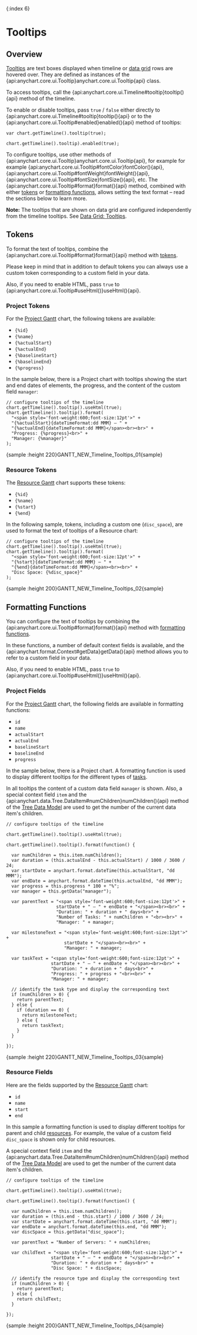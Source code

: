 {:index 6}
# Tooltips

## Overview

[Tooltips](../../Common_Settings/Tooltip) are text boxes displayed when timeline or [data grid](../Data_Grid) rows are hovered over. They are defined as instances of the {api:anychart.core.ui.Tooltip}anychart.core.ui.Tooltip{api} class.

To access tooltips, call the {api:anychart.core.ui.Timeline#tooltip}tooltip(){api} method of the timeline.

To enable or disable tooltips, pass `true` / `false` either directly to {api:anychart.core.ui.Timeline#tooltip}tooltip(){api} or to the {api:anychart.core.ui.Tooltip#enabled}enabled(){api} method of tooltips:

```
var chart.getTimeline().tooltip(true);
```

```
chart.getTimeline().tooltip).enabled(true);
```

To configure tooltips, use other methods of {api:anychart.core.ui.Tooltip}anychart.core.ui.Tooltip{api}, for example for example {api:anychart.core.ui.Tooltip#fontColor}fontColor(){api}, {api:anychart.core.ui.Tooltip#fontWeight}fontWeight(){api}, {api:anychart.core.ui.Tooltip#fontSize}fontSize(){api}, etc. The {api:anychart.core.ui.Tooltip#format}format(){api} method, combined with either [tokens](../../Common_Settings/Text_Formatters#string_tokens) or [formatting functions](../../Common_Settings/Text_Formatters#formatting_functions), allows setting the text format – read the sections below to learn more.

**Note:** The tooltips that are shown on data grid are configured independently from the timeline tooltips. See [Data Grid: Tooltips](../Data_Grid/Tooltips).

## Tokens

To format the text of tooltips, combine the {api:anychart.core.ui.Tooltip#format}format(){api} method with [tokens](../../Common_Settings/Text_Formatters#string_tokens).

Please keep in mind that in addition to default tokens you can always use a custom token corresponding to a custom field in your data.

Also, if you need to enable HTML, pass `true` to {api:anychart.core.ui.Tooltip#useHtml()}useHtml(){api}.

### Project Tokens

For the [Project Gantt](../Project_Chart) chart, the following tokens are available:

* `{%id}`
* `{%name}`
* `{%actualStart}`
* `{%actualEnd}`
* `{%baselineStart}`
* `{%baselineEnd}`
* `{%progress}`

In the sample below, there is a Project chart with tooltips showing the start and end dates of elements, the progress, and the content of the custom field `manager`:

```
// configure tooltips of the timeline
chart.getTimeline().tooltip().useHtml(true);    
chart.getTimeline().tooltip().format(
  "<span style='font-weight:600;font-size:12pt'>" +
  "{%actualStart}{dateTimeFormat:dd MMM} – " +
  "{%actualEnd}{dateTimeFormat:dd MMM}</span><br><br>" +
  "Progress: {%progress}<br>" +
  "Manager: {%manager}"
);
```

{sample :height 220}GANTT\_NEW\_Timeline\_Tooltips\_01{sample}

### Resource Tokens

The [Resource Gantt](../Resource_Chart) chart supports these tokens:

* `{%id}`
* `{%name}`
* `{%start}`
* `{%end}`

In the following sample, tokens, including a custom one (`disc_space`), are used to format the text of tooltips of a Resource chart:

```
// configure tooltips of the timeline
chart.getTimeline().tooltip().useHtml(true);    
chart.getTimeline().tooltip().format(
  "<span style='font-weight:600;font-size:12pt'>" +
  "{%start}{dateTimeFormat:dd MMM} – " +
  "{%end}{dateTimeFormat:dd MMM}</span><br><br>" +
  "Disc Space: {%disc_space}"
);
```

{sample :height 200}GANTT\_NEW\_Timeline\_Tooltips\_02{sample}

## Formatting Functions

You can configure the text of tooltips by combining the {api:anychart.core.ui.Tooltip#format}format(){api} method with [formatting functions](../../Common_Settings/Text_Formatters#formatting_functions).

In these functions, a number of default context fields is available, and the {api:anychart.format.Context#getData}getData(){api} method allows you to refer to a custom field in your data.

Also, if you need to enable HTML, pass `true` to {api:anychart.core.ui.Tooltip#useHtml()}useHtml(){api}.

### Project Fields

For the [Project Gantt](../Project_Chart) chart, the following fields are available in formatting functions:

* `id`
* `name`
* `actualStart`
* `actualEnd`
* `baselineStart`
* `baselineEnd`
* `progress`

In the sample below, there is a Project chart. A formatting function is used to display different tooltips for the different types of [tasks](../Project_Chart#tasks_\(actual\)).

In all tooltips the content of a custom data field `manager` is shown. Also, a special context field `item` and the {api:anychart.data.Tree.DataItem#numChildren}numChildren(){api} method of the [Tree Data Model](../Working_with_Data/Tree_Data_Model) are used to get the number of the current data item's children.

```
// configure tooltips of the timeline

chart.getTimeline().tooltip().useHtml(true);

chart.getTimeline().tooltip().format(function() {

  var numChildren = this.item.numChildren();
  var duration = (this.actualEnd - this.actualStart) / 1000 / 3600 / 24;      
  var startDate = anychart.format.dateTime(this.actualStart, "dd MMM");
  var endDate = anychart.format.dateTime(this.actualEnd, "dd MMM");
  var progress = this.progress * 100 + "%";
  var manager = this.getData("manager");

  var parentText = "<span style='font-weight:600;font-size:12pt'>" + 
                   startDate + " – " + endDate + "</span><br><br>" +
                   "Duration: " + duration + " days<br>" +
                   "Number of Tasks: " + numChildren + "<br><br>" +                       
                   "Manager: " + manager;

  var milestoneText = "<span style='font-weight:600;font-size:12pt'>" +
                      startDate + "</span><br><br>" +
                      "Manager: " + manager;

  var taskText = "<span style='font-weight:600;font-size:12pt'>" + 
                 startDate + " – " + endDate + "</span><br><br>" +
                 "Duration: " + duration + " days<br>" +
                 "Progress: " + progress + "<br><br>" +
                 "Manager: " + manager;

  // identify the task type and display the corresponding text
  if (numChildren > 0) {
    return parentText;
  } else {
    if (duration == 0) {
      return milestoneText;
    } else {
      return taskText;
    }
  }

});
```

{sample :height 220}GANTT\_NEW\_Timeline\_Tooltips\_03{sample}

### Resource Fields

Here are the fields supported by the [Resource Gantt](../Resource_Chart) chart:

* `id`
* `name`
* `start`
* `end`

In this sample a formatting function is used to display different tooltips for parent and child [resources](../Resource_Chart#periods_and_resources). For example, the value of a custom field `disc_space` is shown only for child resources.

A special context field `item` and the {api:anychart.data.Tree.DataItem#numChildren}numChildren(){api} method of the [Tree Data Model](../Working_with_Data/Tree_Data_Model) are used to get the number of the current data item's children.

```
// configure tooltips of the timeline

chart.getTimeline().tooltip().useHtml(true);

chart.getTimeline().tooltip().format(function() {

  var numChildren = this.item.numChildren();
  var duration = (this.end - this.start) / 1000 / 3600 / 24;
  var startDate = anychart.format.dateTime(this.start, "dd MMM");
  var endDate = anychart.format.dateTime(this.end, "dd MMM");
  var discSpace = this.getData("disc_space");

  var parentText = "Number of Servers: " + numChildren;

  var childText = "<span style='font-weight:600;font-size:12pt'>" + 
                 startDate + " – " + endDate + "</span><br><br>" +
                 "Duration: " + duration + " days<br>" +
                 "Disc Space: " + discSpace;

  // identify the resource type and display the corresponding text
  if (numChildren > 0) {
    return parentText;
  } else {
    return childText;
  }

});
```

{sample :height 200}GANTT\_NEW\_Timeline\_Tooltips\_04{sample}